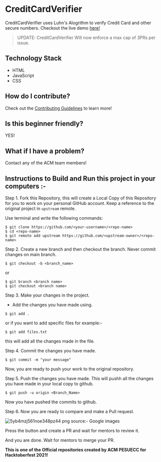 # CreditCardVerifier
CreditCardVerifier uses Luhn's Alogrithm to verify Credit Card and other secure numbers. Checkout the live demo [here!](https://acmpesuecc.github.io/CreditCardVerifier/)

> UPDATE: CreditCardVerifier Will now enforce a max cap of 3PRs per issue.

## Technology Stack
- HTML
- JavaScript
- CSS

## How do I contribute?
Check out the [Contributing Guidelines](https://github.com/acmpesuecc/CreditCardVerifier/blob/master/CONTRIBUTING.md) to learn more! 

## Is this beginner friendly?
YES!

## What if I have a problem?
Contact any of the ACM team members!
## Instructions to Build and Run this project in your computers :-
Step 1. Fork this Repository, this will create a Local Copy of this Repository for you to work on your personal GitHub account. Keep a reference to the original project in `upstream` remote.

Use terminal and write the following commands:

```
$ git clone https://github.com/<your-username>/<repo-name>
$ cd <repo-name>
$ git remote add upstream https://github.com/<upstream-owner>/<repo-name>
```
Step 2. Create a new branch and then checkout the branch. Never commit changes on main branch.
```
$ git checkout -b <branch_name>

```
   or 

```
$ git branch <branch name>
$ git checkout <branch name>

```
Step 3. Make your changes in the project. 
* Add the changes you have made using.
```
$ git add .

```
or if you want to add specific files for example:-

```
$ git add files.txt

```
this will add all the changes made in the file.

Step 4. Commit the changes you have made.

```
$ git commit -m "your message"

```
Now, you are ready to push your work to the original repository.

Step 5. Push the changes you have made.
This will pushh all the changes you have made in your local copy to github.

```
$ git push -u origin <Branch_Name>

```
Now you have pushed the commits to github.

Step 6. Now you are ready to compare and make a Pull request.

![5yb4mzj561noe348pz44 png](https://user-images.githubusercontent.com/68785131/137466839-2a263829-be99-4b60-953a-57fd51345a83.jpeg)
source:- Google images

Press the button and create a PR and wait for mentors to review it.


And you are done. Wait for mentors to merge your PR.

**This is one of the Official repositories created by ACM PESUECC for Hacktoberfest 2021!**

